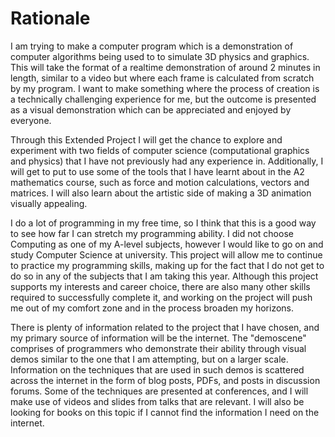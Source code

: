 Rationale
=========

I am trying to make a computer program which is a demonstration of computer
algorithms being used to to simulate 3D physics and graphics. This will take
the format of a realtime demonstration of around 2 minutes in length, similar
to a video but where each frame is calculated from scratch by my program. I
want to make something where the process of creation is a technically
challenging experience for me, but the outcome is presented as a visual
demonstration which can be appreciated and enjoyed by everyone.

Through this Extended Project I will get the chance to explore and experiment
with two fields of computer science (computational graphics and physics) that I
have not previously had any experience in. Additionally, I will get to put to
use some of the tools that I have learnt about in the A2 mathematics course,
such as force and motion calculations, vectors and matrices. I will also learn
about the artistic side of making a 3D animation visually appealing.

I do a lot of programming in my free time, so I think that this is a good way
to see how far I can stretch my programming ability. I did not choose Computing
as one of my A-level subjects, however I would like to go on and study Computer
Science at university. This project will allow me to continue to practice my
programming skills, making up for the fact that I do not get to do so in any of
the subjects that I am taking this year. Although this project supports my
interests and career choice, there are also many other skills required to
successfully complete it, and working on the project will push me out of my
comfort zone and in the process broaden my horizons.

There is plenty of information related to the project that I have chosen, and
my primary source of information will be the internet. The "demoscene"
comprises of programmers who demonstrate their ability through visual demos
similar to the one that I am attempting, but on a larger scale. Information on
the techniques that are used in such demos is scattered across the internet in
the form of blog posts, PDFs, and posts in discussion forums. Some of the
techniques are presented at conferences, and I will make use of videos and
slides from talks that are relevant. I will also be looking for books on this
topic if I cannot find the information I need on the internet.

<!-- vim: set tw=79: -->

